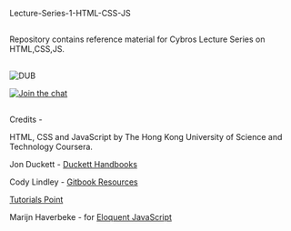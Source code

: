 
Lecture-Series-1-HTML-CSS-JS

##

Repository contains reference material for Cybros Lecture Series on  HTML,CSS,JS.

##

![DUB](https://img.shields.io/dub/l/vibe-d.svg?style=flat)

[![Join the chat](https://img.shields.io/badge/gitter-join%20chat%20%E2%86%92-brightgreen.svg)](https://gitter.im/LNMIIT-Computer-Club/Lobby)

##

Credits -

HTML, CSS and JavaScript by The Hong Kong University of Science and Technology Coursera.

Jon Duckett - <a href="https://github.com/Cybros/Lecture-Series-1-HTML-CSS-JS/tree/master/Other%20Resources/Duckett%20Handbooks">Duckett Handbooks</a>

Cody Lindley - <a href="https://github.com/Cybros/Lecture-Series-1-HTML-CSS-JS/tree/master/Other%20Resources/Gitbook%20Resources">Gitbook Resources</a>

<a href="https://github.com/Cybros/Lecture-Series-1-HTML-CSS-JS/tree/master/Other%20Resources/Tutorials%20Point%20Resources">Tutorials Point</a>

Marijn Haverbeke - for <a href="https://github.com/Cybros/Lecture-Series-1-HTML-CSS-JS/tree/master/Other%20Resources/Eloquent_JavaScript.pdf">Eloquent JavaScript</a>
